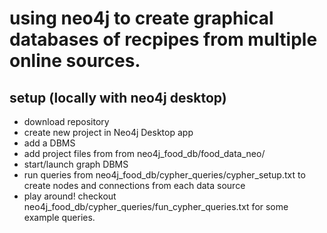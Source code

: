 # using neo4j to create graphical databases of recpipes from multiple online sources.
## setup (locally with neo4j desktop)
* download repository
* create new project in Neo4j Desktop app
* add a DBMS
* add project files from from neo4j_food_db/food_data_neo/
* start/launch graph DBMS
* run queries from neo4j_food_db/cypher_queries/cypher_setup.txt to create nodes and connections from each data source
* play around! checkout neo4j_food_db/cypher_queries/fun_cypher_queries.txt for some example queries. 
